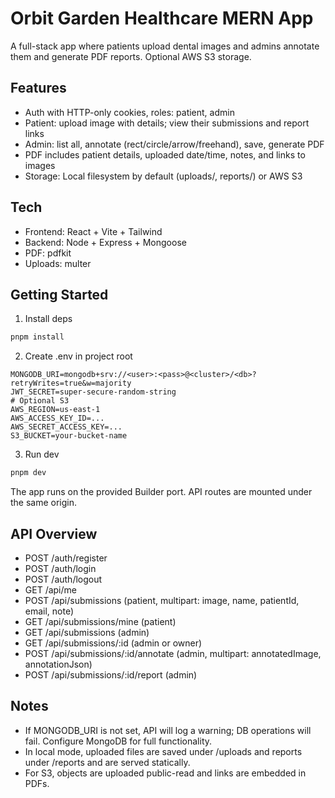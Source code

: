# Orbit Garden Healthcare MERN App

A full-stack app where patients upload dental images and admins annotate them and generate PDF reports. Optional AWS S3 storage.

## Features
- Auth with HTTP-only cookies, roles: patient, admin
- Patient: upload image with details; view their submissions and report links
- Admin: list all, annotate (rect/circle/arrow/freehand), save, generate PDF
- PDF includes patient details, uploaded date/time, notes, and links to images
- Storage: Local filesystem by default (uploads/, reports/) or AWS S3

## Tech
- Frontend: React + Vite + Tailwind
- Backend: Node + Express + Mongoose
- PDF: pdfkit
- Uploads: multer

## Getting Started

1. Install deps

```bash
pnpm install
```

2. Create .env in project root

```
MONGODB_URI=mongodb+srv://<user>:<pass>@<cluster>/<db>?retryWrites=true&w=majority
JWT_SECRET=super-secure-random-string
# Optional S3
AWS_REGION=us-east-1
AWS_ACCESS_KEY_ID=...
AWS_SECRET_ACCESS_KEY=...
S3_BUCKET=your-bucket-name
```

3. Run dev

```bash
pnpm dev
```

The app runs on the provided Builder port. API routes are mounted under the same origin.

## API Overview
- POST /auth/register
- POST /auth/login
- POST /auth/logout
- GET /api/me
- POST /api/submissions (patient, multipart: image, name, patientId, email, note)
- GET /api/submissions/mine (patient)
- GET /api/submissions (admin)
- GET /api/submissions/:id (admin or owner)
- POST /api/submissions/:id/annotate (admin, multipart: annotatedImage, annotationJson)
- POST /api/submissions/:id/report (admin)

## Notes
- If MONGODB_URI is not set, API will log a warning; DB operations will fail. Configure MongoDB for full functionality.
- In local mode, uploaded files are saved under /uploads and reports under /reports and are served statically.
- For S3, objects are uploaded public-read and links are embedded in PDFs.
